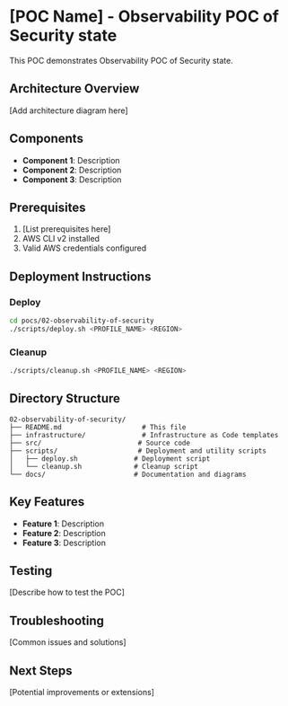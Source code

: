 # [POC Name] - Observability POC of Security state

This POC demonstrates Observability POC of Security state.

## Architecture Overview

[Add architecture diagram here]

## Components

- **Component 1**: Description
- **Component 2**: Description
- **Component 3**: Description

## Prerequisites

1. [List prerequisites here]
2. AWS CLI v2 installed
3. Valid AWS credentials configured

## Deployment Instructions

### Deploy
```bash
cd pocs/02-observability-of-security
./scripts/deploy.sh <PROFILE_NAME> <REGION>
```

### Cleanup
```bash
./scripts/cleanup.sh <PROFILE_NAME> <REGION>
```

## Directory Structure

```
02-observability-of-security/
├── README.md                    # This file
├── infrastructure/              # Infrastructure as Code templates
├── src/                        # Source code
├── scripts/                    # Deployment and utility scripts
│   ├── deploy.sh              # Deployment script
│   └── cleanup.sh             # Cleanup script
└── docs/                      # Documentation and diagrams
```

## Key Features

- **Feature 1**: Description
- **Feature 2**: Description
- **Feature 3**: Description

## Testing

[Describe how to test the POC]

## Troubleshooting

[Common issues and solutions]

## Next Steps

[Potential improvements or extensions] 